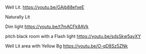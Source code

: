 Well Lit.
https://youtu.be/GAjb88efxeE

Naturally Lit


Dim light
https://youtu.be/t7mACFk8AVk


pitch black room with a Flash light
https://youtu.be/sdsSkw5ayXY


Well Lit area with Yellow Bg
https://youtu.be/O-qD8Sz5ZNk
